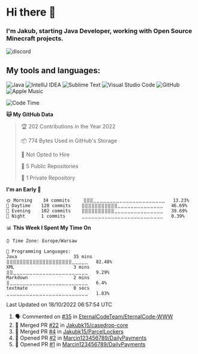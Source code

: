 
# Hi there 👋

### I'm Jakub, starting Java Developer, working with Open Source Minecraft projects.


![discord](https://discord.c99.nl/widget/theme-2/533345209434767372.png)
## My tools and languages:
<img alt="Java" src="https://img.shields.io/badge/java-%23ED8B00.svg?style=for-the-badge&logo=java&logoColor=white"/> <img alt="IntelliJ IDEA" src="https://img.shields.io/badge/IntelliJIDEA-000000.svg?style=for-the-badge&logo=intellij-idea&logoColor=white"/> <img alt="Sublime Text" src="https://img.shields.io/badge/sublime_text-%23575757.svg?style=for-the-badge&logo=sublime-text&logoColor=important"/> <img alt="Visual Studio Code" src="https://img.shields.io/badge/VisualStudioCode-0078d7.svg?style=for-the-badge&logo=visual-studio-code&logoColor=white"/> <img alt="GitHub" src="https://img.shields.io/badge/github-%23121011.svg?style=for-the-badge&logo=github&logoColor=white"/> <img alt="Apple Music" src="https://img.shields.io/badge/Apple_Music-9933CC?style=for-the-badge&logo=apple-music&logoColor=white" />

<!--START_SECTION:waka-->
![Code Time](http://img.shields.io/badge/Code%20Time-27%20hrs%2029%20mins-blue)

**🐱 My GitHub Data** 

> 🏆 202 Contributions in the Year 2022
 > 
> 📦 774 Bytes Used in GitHub's Storage 
 > 
> 🚫 Not Opted to Hire
 > 
> 📜 5 Public Repositories 
 > 
> 🔑 1 Private Repository 
 > 
**I'm an Early 🐤** 

```text
🌞 Morning    34 commits     ⣿⣿⣿⣀⣀⣀⣀⣀⣀⣀⣀⣀⣀⣀⣀⣀⣀⣀⣀⣀⣀⣀⣀⣀⣀   13.23% 
🌆 Daytime    120 commits    ⣿⣿⣿⣿⣿⣿⣿⣿⣿⣿⣿⣀⣀⣀⣀⣀⣀⣀⣀⣀⣀⣀⣀⣀⣀   46.69% 
🌃 Evening    102 commits    ⣿⣿⣿⣿⣿⣿⣿⣿⣿⣿⣀⣀⣀⣀⣀⣀⣀⣀⣀⣀⣀⣀⣀⣀⣀   39.69% 
🌙 Night      1 commits      ⣀⣀⣀⣀⣀⣀⣀⣀⣀⣀⣀⣀⣀⣀⣀⣀⣀⣀⣀⣀⣀⣀⣀⣀⣀   0.39%

```


📊 **This Week I Spent My Time On** 

```text
⌚︎ Time Zone: Europe/Warsaw

💬 Programming Languages: 
Java                     35 mins             ⣿⣿⣿⣿⣿⣿⣿⣿⣿⣿⣿⣿⣿⣿⣿⣿⣿⣿⣿⣿⣀⣀⣀⣀⣀   82.48% 
XML                      3 mins              ⣿⣿⣀⣀⣀⣀⣀⣀⣀⣀⣀⣀⣀⣀⣀⣀⣀⣀⣀⣀⣀⣀⣀⣀⣀   9.29% 
Markdown                 2 mins              ⣿⣀⣀⣀⣀⣀⣀⣀⣀⣀⣀⣀⣀⣀⣀⣀⣀⣀⣀⣀⣀⣀⣀⣀⣀   6.4% 
textmate                 0 secs              ⣀⣀⣀⣀⣀⣀⣀⣀⣀⣀⣀⣀⣀⣀⣀⣀⣀⣀⣀⣀⣀⣀⣀⣀⣀   1.83%

```


 Last Updated on 18/10/2022 06:57:54 UTC
<!--END_SECTION:waka-->

<!--START_SECTION:activity-->
1. 🗣 Commented on [#35](https://github.com/EternalCodeTeam/EternalCode-WWW/issues/35) in [EternalCodeTeam/EternalCode-WWW](https://github.com/EternalCodeTeam/EternalCode-WWW)
2. 🎉 Merged PR [#22](https://github.com/Jakubk15/casedrop-core/pull/22) in [Jakubk15/casedrop-core](https://github.com/Jakubk15/casedrop-core)
3. 🎉 Merged PR [#4](https://github.com/Jakubk15/ParcelLockers/pull/4) in [Jakubk15/ParcelLockers](https://github.com/Jakubk15/ParcelLockers)
4. 💪 Opened PR [#2](https://github.com/Marcin123456789/DailyPayments/pull/2) in [Marcin123456789/DailyPayments](https://github.com/Marcin123456789/DailyPayments)
5. 💪 Opened PR [#1](https://github.com/Marcin123456789/DailyPayments/pull/1) in [Marcin123456789/DailyPayments](https://github.com/Marcin123456789/DailyPayments)
<!--END_SECTION:activity-->
